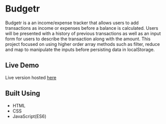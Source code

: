 # Budgetr

Budgetr is a an income/expense tracker that allows users to add transactions as income or expenses before a balance is calculated. Users will be presented with a history of previous transactions as well as an input form for users to describe the transaction along with the amount. This project focused on using higher order array methods such as filter, reduce and map to manipulate the inputs before persisting data in localStorage.

## Live Demo

Live version hosted [here](https://frederick-chon.github.io/Budgetr/)

## Built Using

- HTML
- CSS
- JavaScript(ES6)
